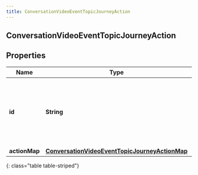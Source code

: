 ```yaml
---
title: ConversationVideoEventTopicJourneyAction
---
```


## ConversationVideoEventTopicJourneyAction

## Properties

| Name          | Type                                                                                                                   | Description                                                                          | Notes      |
| ------------- | ---------------------------------------------------------------------------------------------------------------------- | ------------------------------------------------------------------------------------ | ---------- |
| **id**        | <!----><!---->**String**<!---->                                                                                        | The ID of an action from the Journey System (an action is spawned from an actionMap) | [optional] |
| **actionMap** | <!----><!---->[**ConversationVideoEventTopicJourneyActionMap**](ConversationVideoEventTopicJourneyActionMap.md)<!----> |                                                                                      | [optional] |

{: class="table table-striped"}
